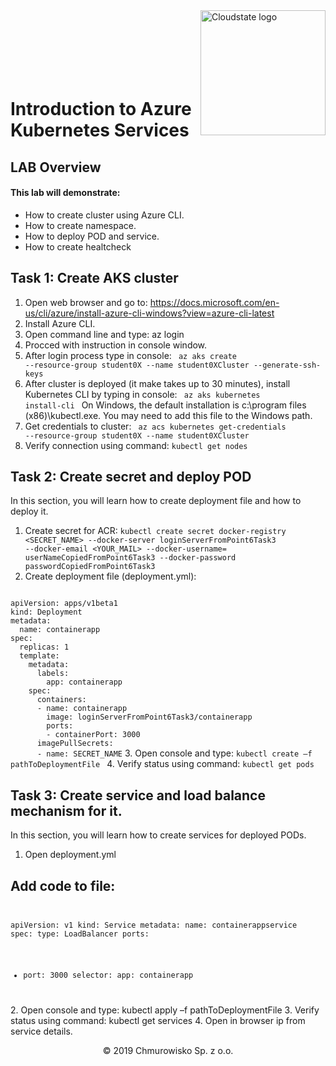 <img src="../../img/logo.jpg" alt="Cloudstate logo" width="200" align="right">
<br><br>
<br><br>
<br><br>

# Introduction to Azure Kubernetes Services

## LAB Overview

#### This lab will demonstrate:
* How to create cluster using Azure CLI.
* How to create namespace.
* How to deploy POD and service.
* How to create healtcheck

## Task 1: Create AKS cluster

1. Open web browser and go to: https://docs.microsoft.com/en-us/cli/azure/install-azure-cli-windows?view=azure-cli-latest 
2. Install Azure CLI. 
3. Open command line and type: az login 
4. Procced with instruction in console window. 
5. After login process type in console: <code> az aks create --resource-group student0X --name student0XCluster --generate-ssh-keys </code>
6. After cluster is deployed (it make takes up to 30 minutes), install Kubernetes CLI by typing in console: <code> az aks kubernetes install-cli </code> On Windows, the default installation is c:\program files (x86)\kubectl.exe. You may need to add this file to the Windows path. 
7. Get credentials to cluster: <code> az acs kubernetes get-credentials --resource-group student0X --name student0XCluster </code>
8. Verify connection using command: <code>kubectl get nodes </code>

## Task 2: Create secret and deploy POD

In this section, you will learn how to create deployment file and how to deploy it. 
 
1. Create secret for ACR: <code>kubectl create secret docker-registry <SECRET_NAME> --docker-server loginServerFromPoint6Task3 --docker-email <YOUR_MAIL> --docker-username= userNameCopiedFromPoint6Task3 --docker-password passwordCopiedFromPoint6Task3 </code>
2. Create deployment file (deployment.yml): 
<code>
apiVersion: apps/v1beta1 
kind: Deployment 
metadata: 
  name: containerapp 
spec: 
  replicas: 1 
  template: 
    metadata: 
      labels: 
        app: containerapp 
    spec: 
      containers: 
      - name: containerapp 
        image: loginServerFromPoint6Task3/containerapp 
        ports: 
        - containerPort: 3000 
      imagePullSecrets: 
      - name: SECRET_NAME</code>
 3. Open console and type: <code>kubectl create –f pathToDeploymentFile </code>
 4. Verify status using command: <code>kubectl get pods</code>

## Task 3: Create service and load balance mechanism for it.
In this section, you will learn how to create services for deployed PODs. 
 
1. Open deployment.yml 

Add code to file: 
<code>
--- 
apiVersion: v1 
kind: Service 
metadata: 
  name: containerappservice 
spec: 
  type: LoadBalancer 
  ports: 
  - port: 3000 
  selector: 
    app: containerapp 
</code> 
2. Open console and type: kubectl apply –f pathToDeploymentFile 
3. Verify status using command: kubectl get services 
4. Open in browser ip from service details. 
 
<center><p>&copy; 2019 Chmurowisko Sp. z o.o.<p></center>
